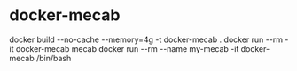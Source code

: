 # docker-mecab

docker build --no-cache --memory=4g -t docker-mecab .
docker run --rm -it docker-mecab mecab
docker run --rm --name my-mecab -it docker-mecab /bin/bash
